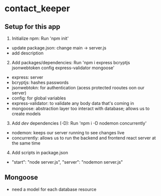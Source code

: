 # contact_keeper

## Setup for this app

1. Initialize npm: Run 'npm init'

- update package.json: change main -> server.js
- add description

2. Add packages/dependencies: Run 'npm i express bcryptjs jsonwebtoken config express-validator mongoose'

- express: server
- bcryptjs: hashes passwords
- jsonwebtokn: for authentication (acess protected rooutes oon our server)
- config: for global variables
- express-validator: to validate any body data that's coming in
- mongoose: abstraction layer too interact with database; allows us to create models

3. Add _dev_ dependencies (-D): Run 'npm i -D nodemon concurrently'

- nodemon: keeps our server running to see changes live
- concurrently: allows us to run the backend and frontend react server at the same time

4. Add scripts in package.json

- "start": "node server.js",
  "server": "nodemon server.js"

## Mongoose

- need a model for each database resource
